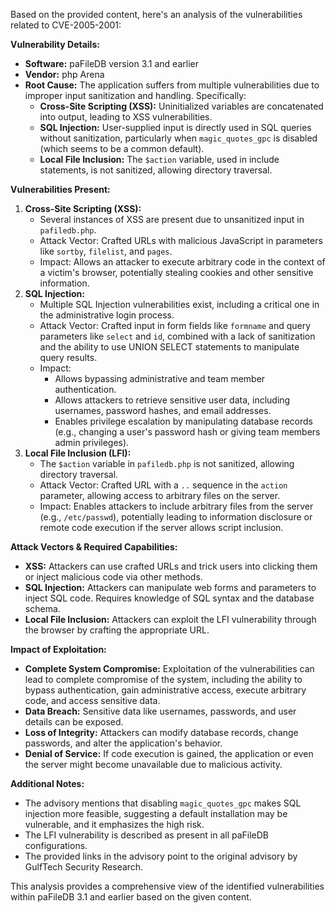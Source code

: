 Based on the provided content, here's an analysis of the vulnerabilities related to CVE-2005-2001:

**Vulnerability Details:**

*   **Software:** paFileDB version 3.1 and earlier
*   **Vendor:** php Arena
*   **Root Cause:** The application suffers from multiple vulnerabilities due to improper input sanitization and handling. Specifically:
    *   **Cross-Site Scripting (XSS):** Uninitialized variables are concatenated into output, leading to XSS vulnerabilities.
    *   **SQL Injection:** User-supplied input is directly used in SQL queries without sanitization, particularly when `magic_quotes_gpc` is disabled (which seems to be a common default).
    *   **Local File Inclusion:** The `$action` variable, used in include statements, is not sanitized, allowing directory traversal.

**Vulnerabilities Present:**

1.  **Cross-Site Scripting (XSS):**
    *   Several instances of XSS are present due to unsanitized input in `pafiledb.php`.
    *   Attack Vector: Crafted URLs with malicious JavaScript in parameters like `sortby`, `filelist`, and `pages`.
    *   Impact: Allows an attacker to execute arbitrary code in the context of a victim's browser, potentially stealing cookies and other sensitive information.
2.  **SQL Injection:**
    *   Multiple SQL Injection vulnerabilities exist, including a critical one in the administrative login process.
    *   Attack Vector: Crafted input in form fields like `formname` and query parameters like `select` and `id`, combined with a lack of sanitization and the ability to use UNION SELECT statements to manipulate query results.
    *  Impact:
        *   Allows bypassing administrative and team member authentication.
        *   Allows attackers to retrieve sensitive user data, including usernames, password hashes, and email addresses.
        *   Enables privilege escalation by manipulating database records (e.g., changing a user's password hash or giving team members admin privileges).
3.  **Local File Inclusion (LFI):**
    *   The `$action` variable in `pafiledb.php` is not sanitized, allowing directory traversal.
    *   Attack Vector: Crafted URL with a `..` sequence in the `action` parameter, allowing access to arbitrary files on the server.
    *   Impact: Enables attackers to include arbitrary files from the server (e.g., `/etc/passwd`), potentially leading to information disclosure or remote code execution if the server allows script inclusion.

**Attack Vectors & Required Capabilities:**

*   **XSS:** Attackers can use crafted URLs and trick users into clicking them or inject malicious code via other methods.
*   **SQL Injection:** Attackers can manipulate web forms and parameters to inject SQL code. Requires knowledge of SQL syntax and the database schema.
*   **Local File Inclusion:** Attackers can exploit the LFI vulnerability through the browser by crafting the appropriate URL.

**Impact of Exploitation:**

*   **Complete System Compromise:** Exploitation of the vulnerabilities can lead to complete compromise of the system, including the ability to bypass authentication, gain administrative access, execute arbitrary code, and access sensitive data.
*   **Data Breach:** Sensitive data like usernames, passwords, and user details can be exposed.
*   **Loss of Integrity:**  Attackers can modify database records, change passwords, and alter the application's behavior.
*  **Denial of Service:** If code execution is gained, the application or even the server might become unavailable due to malicious activity.

**Additional Notes:**

*   The advisory mentions that disabling `magic_quotes_gpc` makes SQL injection more feasible, suggesting a default installation may be vulnerable, and it emphasizes the high risk.
*   The LFI vulnerability is described as present in all paFileDB configurations.
*   The provided links in the advisory point to the original advisory by GulfTech Security Research.

This analysis provides a comprehensive view of the identified vulnerabilities within paFileDB 3.1 and earlier based on the given content.